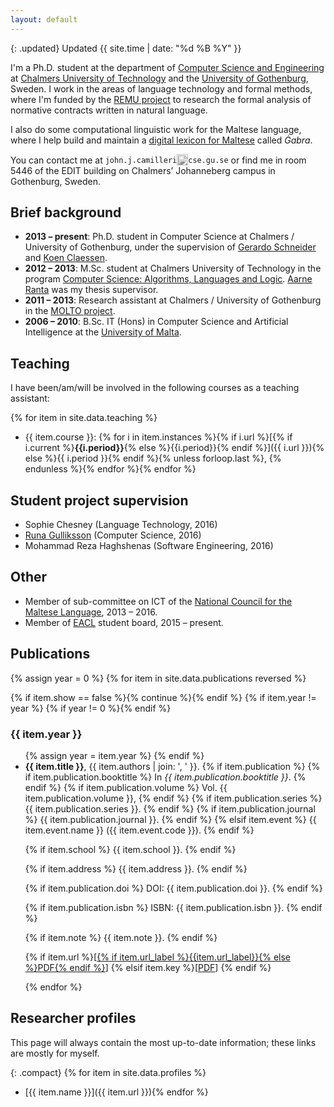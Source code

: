 ```yaml
---
layout: default
---
```


{: .updated}
Updated {{ site.time | date: "%d %B %Y" }}

I'm a Ph.D. student at the department of
[Computer Science and Engineering](http://www.chalmers.se/en/departments/cse/) at
[Chalmers University of Technology](http://www.chalmers.se/en/) and the
[University of Gothenburg](http://www.gu.se/english/), Sweden.
I work in the areas of language technology and formal methods, where I'm funded by the
[REMU project](http://remu.grammaticalframework.org/) to research the formal analysis of normative contracts written in natural language.

I also do some computational linguistic work for the Maltese language,
where I help build and maintain a [digital lexicon for Maltese](http://mlrs.research.um.edu.mt/resources/gabra/) called _Ġabra_.

You can contact me at
<code>john.j.camilleri<img src="{{ site.baseurl }}/images/ghost.png" style="height:18px; vertical-align:sub; -webkit-filter:grayscale(100%); filter:grayscale(100%);" alt="@"/>cse.gu.se</code>
or find me in room 5446 of the EDIT building on Chalmers’ Johanneberg campus in Gothenburg, Sweden.

## Brief background

- **2013 – present**: Ph.D. student in Computer Science at Chalmers / University of Gothenburg, under the supervision of [Gerardo Schneider](http://www.cse.chalmers.se/~gersch/) and [Koen Claessen](http://www.cse.chalmers.se/~koen/).
- **2012 – 2013**: M.Sc. student at Chalmers University of Technology in the program [Computer Science: Algorithms, Languages and Logic](http://www.chalmers.se/en/education/programmes/masters-info/Pages/Computer-Science-algorithms-languages-and-logic.aspx). [Aarne Ranta](http://www.cse.chalmers.se/~aarne/) was my thesis supervisor.
- **2011 – 2013**: Research assistant at Chalmers / University of Gothenburg in the [MOLTO project](http://www.molto-project.eu/).
- **2006 – 2010**: B.Sc. IT (Hons) in Computer Science and Artificial Intelligence at the [University of Malta](http://www.um.edu.mt/ict/).

## Teaching

I have been/am/will be involved in the following courses as a teaching assistant:

{% for item in site.data.teaching %}
- {{ item.course
    }}: {% for i in item.instances
      %}{% if i.url
        %}[{% if i.current %}**{{i.period}}**{% else %}{{i.period}}{% endif %}]({{ i.url }}){%
          else
        %}{{ i.period }}{%
          endif
        %}{%
      unless forloop.last %}, {% endunless
      %}{%
    endfor %}{%
  endfor %}

## Student project supervision

- Sophie Chesney (Language Technology, 2016)
- [Runa Gulliksson](http://publications.lib.chalmers.se/records/fulltext/243893/243893.pdf) (Computer Science, 2016)
- Mohammad Reza Haghshenas (Software Engineering, 2016)

## Other

- Member of sub-committee on ICT of the [National Council for the Maltese Language](http://www.kunsilltalmalti.gov.mt/eng), 2013 – 2016.
- Member of [EACL](http://www.eacl.org/) student board, 2015 – present.

## Publications

{% assign year = 0 %}
{% for item in site.data.publications reversed %}

{% if item.show == false %}{% continue %}{% endif %}
{% if item.year != year %}
  {% if year != 0 %}</ul>{% endif %}
  <h3>{{ item.year }}</h3>
  <ul class="publications">
{% assign year = item.year %}
{% endif %}

  <li>
  <strong>{{ item.title }}</strong>,
  {{ item.authors | join: ', ' }}.
  {% if item.publication %}
    {% if item.publication.booktitle %}
    In <em>{{ item.publication.booktitle }}</em>.
    {% endif %}
    {% if item.publication.volume %}
    Vol. {{ item.publication.volume }},
    {% endif %}
    {% if item.publication.series %}
    {{ item.publication.series }}.
    {% endif %}
    {% if item.publication.journal %}
    {{ item.publication.journal }}.
    {% endif %}
  {% elsif item.event %}
    {{ item.event.name }} ({{ item.event.code }}).
  {% endif %}

  {% if item.school %}
    {{ item.school }}.
  {% endif %}

  {% if item.address %}
    {{ item.address }}.
  {% endif %}

  {% if item.publication.doi %}
    DOI: {{ item.publication.doi }}.
  {% endif %}

  {% if item.publication.isbn %}
    ISBN: {{ item.publication.isbn }}.
  {% endif %}

  {% if item.note %}
    {{ item.note }}.
  {% endif %}

  <!-- ({{ item.year }}). -->

  {% if item.url %}[<a href="{{ item.url }}">{% if item.url_label %}{{item.url_label}}{% else %}PDF{% endif %}</a>]
  {% elsif item.key %}[<a href="http://academic.johnjcamilleri.com/papers/{{ item.key }}.pdf">PDF</a>]
  {% endif %}

  </li>
{% endfor %}
</ul>

<!--
## Presentations

{% assign year = 0 %}
{% for item in site.data.presentations reversed %}
{% if item.show == false %}{% continue %}{% endif %}
{% if item.year != year %}
  {% if year != 0 %}</ul>{% endif %}
  <h3>{{ item.year }}</h3>
  <ul class="presentations">
{% assign year = item.year %}
{% endif %}

  <li>
  <strong>{{ item.title }}</strong>:
  {{ item.description }}.

  {% if item.event %}{{ item.event }}, {% endif %}
  {% if item.school %}{{ item.school }}, {% endif %}
  {{ item.location }},
  {{ item.year }}.

  {% if item.url %}
  [<a href="{{ item.url }}">Slides</a>]
  {% elsif item.filename %}
  [<a href="http://academic.johnjcamilleri.com/presentations/{{ item.filename }}">Slides</a>]
  {% endif %}
  </li>
{% endfor %}
</ul>
-->

## Researcher profiles

This page will always contain the most up-to-date information;
these links are mostly for myself.

{: .compact}
{% for item in site.data.profiles %}
- [{{ item.name }}]({{ item.url }}){%
endfor %}
